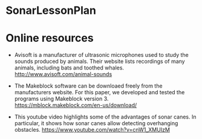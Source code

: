 # SonarLessonPlan

# Online resources

+ Avisoft is a manufacturer of ultrasonic microphones used to study the sounds produced by animals. Their website lists recordings of many animals, including bats and toothed whales. http://www.avisoft.com/animal-sounds

+ The Makeblock software can be downloaed freely from the manufacturers website. For this paper, we developed and tested the programs using Makeblock version 3. https://mblock.makeblock.com/en-us/download/

+ This youtube video highlights some of the advantages of sonar canes. In particular, it shows how sonar canes allow detecting overhanging obstacles. https://www.youtube.com/watch?v=cnW1_XMUIzM
